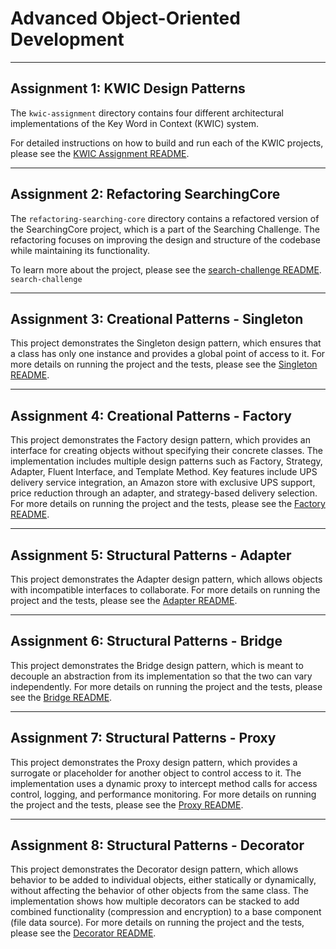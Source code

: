 # Advanced Object-Oriented Development

---
## Assignment 1: KWIC Design Patterns
The `kwic-assignment` directory contains four different architectural implementations of the Key Word in Context (KWIC) system.

For detailed instructions on how to build and run each of the KWIC projects, please see the [KWIC Assignment README](01-kwic-assignment/README.md).

---

## Assignment 2: Refactoring SearchingCore
The `refactoring-searching-core` directory contains a refactored version of the SearchingCore project, which is a part
of the Searching Challenge. The refactoring focuses on improving the design and structure of the codebase while maintaining
its functionality.

To learn more about the project, please see the [search-challenge README](02-refactoring-searching-core/search-challenge/README.md). `search-challenge`

___
## Assignment 3: Creational Patterns - Singleton

This project demonstrates the Singleton design pattern, which ensures that a class has only one instance and provides a
global point of access to it. For more details on running the project and the tests,
please see the [Singleton README](03-creational-patterns/singleton/README.md).

---
## Assignment 4: Creational Patterns - Factory

This project demonstrates the Factory design pattern, which provides an interface for creating objects without specifying their concrete classes.
The implementation includes multiple design patterns such as Factory, Strategy, Adapter, Fluent Interface, and Template Method.
Key features include UPS delivery service integration, an Amazon store with exclusive UPS support, price reduction through an adapter, and strategy-based delivery selection.
For more details on running the project and the tests, please see the [Factory README](03-creational-patterns/factory/README.md).

---
## Assignment 5: Structural Patterns - Adapter

This project demonstrates the Adapter design pattern, which allows objects with incompatible interfaces to collaborate.
For more details on running the project and the tests, please see the [Adapter README](04-structural-patterns/adapter/README.md).

---
## Assignment 6: Structural Patterns - Bridge

This project demonstrates the Bridge design pattern, which is meant to decouple an abstraction from its implementation
so that the two can vary independently. For more details on running the project and the tests,
please see the [Bridge README](04-structural-patterns/bridge/README.md).

---
## Assignment 7: Structural Patterns - Proxy

This project demonstrates the Proxy design pattern, which provides a surrogate or placeholder for another object to control access to it.
The implementation uses a dynamic proxy to intercept method calls for access control, logging, and performance monitoring.
For more details on running the project and the tests, please see the [Proxy README](04-structural-patterns/proxy/README.md).

---
## Assignment 8: Structural Patterns - Decorator

This project demonstrates the Decorator design pattern, which allows behavior to be added to individual objects, either statically or dynamically, without affecting the behavior of other objects from the same class.
The implementation shows how multiple decorators can be stacked to add combined functionality (compression and encryption) to a base component (file data source).
For more details on running the project and the tests, please see the [Decorator README](04-structural-patterns/decorator/README.md).